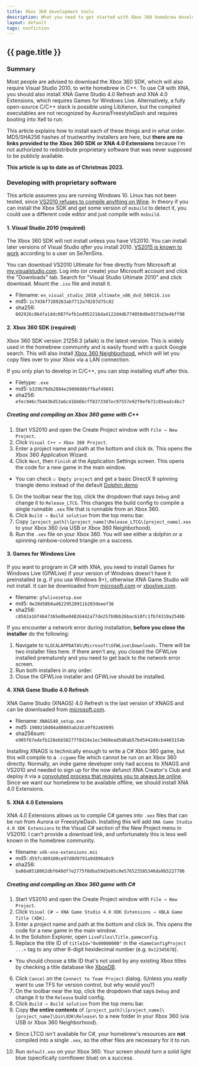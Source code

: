 ```yaml
---
title: Xbox 360 development tools
description: What you need to get started with Xbox 360 homebrew development
layout: default
tags: nonfiction
---
```

## {{ page.title }}
### Summary
Most people are advised to download the Xbox 360 SDK, which will also require Visual Studio 2010, to write homebrew in C++. To use C# with XNA, you should also install XNA Game Studio 4.0 Refresh and XNA 4.0 Extensions, which requires Games for Windows Live. Alternatively, a fully open-source C/C++ stack is possible using LibXenon, but the compiled executables are not recognized by Aurora/FreestyleDash and requires booting into Xell to run.

This article explains how to install each of these things and in what order. MD5/SHA256 hashes of trustworthy installers are here, but **there are no links provided to the Xbox 360 SDK or XNA 4.0 Extensions** because I'm not authorized to redistribute proprietary software that was never supposed to be publicly available.

**This article is up to date as of Christmas 2023.**

### Developing with proprietary software
This article assumes you are running Windows 10. <span class="text-muted">Linux has not been tested, since [VS2010 refuses to compile anything on Wine](https://appdb.winehq.org/objectManager.php?sClass=version&iId=20359). In theory if you can install the Xbox SDK and get some version of `msbuild` to detect it, you could use a different code editor and just compile with `msbuild`.</span>

#### 1. Visual Studio 2010 (required)
The Xbox 360 SDK will not install unless you have VS2010. You can install later versions of Visual Studio *after* you install 2010. [VS2015 is known to work](https://www.se7ensins.com/forums/threads/xbox-360-development-environment-with-win10-pc.1711249/post-13559791) according to a user on Se7enSins.

You can download VS2010 Ultimate for free directly from Microsoft at [my.visualstudio.com](https://my.visualstudio.com/). Log into <span class="text-muted">(or create)</span> your Microsoft account and click the "Downloads" tab. Search for "Visual Studio Ultimate 2010" and click download. Mount the `.iso` file and install it.

* Filename: `en_visual_studio_2010_ultimate_x86_dvd_509116.iso`
* md5: `1c7436f7289263abf712a70287d75c02`
* sha256: `602926c864fa1ddc087fefb1ed952216da4122d4db774050d8e9373d3e4bff98`

#### 2. Xbox 360 SDK (required)
Xbox 360 SDK version 21256.3 <span class="text-muted">(afaik)</span> is the latest version. This is widely used in the homebrew community and is easily found with a quick Google search. <span class="text-muted">This will also install [Xbox 360 Neighborhood](https://consolemods.org/wiki/Xbox_360:Xbox_360_Neighborhood), which will let you copy files over to your Xbox via a LAN connection.</span>

If you only plan to develop in C/C++, you can stop installing stuff after this.

* Filetype: `.exe`
* md5: `b329b79db2804e2989688bffbaf49691`
* sha256: `efec946c7b4436d53a6c41bb6bcff8373387ec97557e92f0ef672c85eadc4bc7`

##### Creating and compiling an Xbox 360 game with C++
1. Start VS2010 and open the Create Project window with `File → New Project`.
2. Click `Visual C++ → Xbox 360 Project`.
3. Enter a project name and path at the bottom and click `Ok`. <span class="text-muted">This opens the Xbox 360 Application Wizard.</span>
4. Click `Next`, then `Finish` at the Application Settings screen. <span class="text-muted">This opens the code for a new game in the main window.</span>
  * <span class="text-muted">You can check `☑ Empty project` and get a basic DirectX 9 spinning triangle demo instead of the default [Dolphin demo](https://www.youtube.com/watch?v=MECBJqBkY0U)</span>
5. On the toolbar near the top, click the dropdown that says `Debug` and change it to `Release_LTCG`. <span class="text-muted">This changes the build config to compile a single runnable `.xex` file that is runnable from an Xbox 360.</span>
6. Click `Build → Build solution` from the top menu bar.
7. Copy `[project_path]\[project_name]\Release_LTCG\[project_name].xex` to your Xbox 360 <span class="text-muted">(via USB or Xbox 360 Neighborhood)</span>.
8. Run the `.xex` file on your Xbox 360. You will see either a dolphin or a spinning rainbow-colored triangle on a success.

#### 3. Games for Windows Live
If you want to program in C# with XNA, you need to install Games for Windows Live (GfWLive) if your version of Windows doesn't have it preinstalled <span class="text-muted">(e.g. if you use Windows 8+)</span>, otherwise XNA Game Studio will not install. It can be downloaded from [microsoft.com](http://go.microsoft.com/fwlink/?LinkID=201134) or [xboxlive.com](http://download.gfwl.xboxlive.com/content/gfwl-public/redists/production/gfwlivesetup.exe).

* filename: `gfwlivesetup.exe`
* md5: `0e20d50b6ad6229520911b203deeef36`
* sha256: `c8582a16f4647365e0be04826442a77de257b9bb26bac610fc1fb74319a2548b`

If you encounter a network error during installation, **before you close the installer** do the following:
1. Navigate to `%LOCALAPPDATA%\Microsoft\GFWLive\Downloads`. There will be two installer files here. <span class="text-muted">If there aren't any, you closed the GFWLive installed prematurely and you need to get back to the network error screen.</span>
2. Run both installers in any order.
3. Close the GFWLive installer and GFWLive should be installed.

#### 4. XNA Game Studio 4.0 Refresh
XNA Game Studio (XNAGS) 4.0 Refresh is the last version of XNAGS and can be downloaded from [microsoft.com](https://www.microsoft.com/en-us/download/details.aspx?id=27599).

* filename: `XNAGS40_setup.exe`
* md5: `1980210d04a80865ab2dca9f92a65695`
* sha256sum: `e905f67edefb228ebb58277f8d24e1ec3460ead5d0ab57bd544246cb4465154b`

<span class="text-muted">Installing XNAGS is technically enough to write a C# Xbox 360 game, but this will compile to a `.ccgame` file which cannot be run on an Xbox 360 directly. Normally, an indie game developer only had access to XNAGS and VS2010 and needed to sign up for the now defunct XNA Creator's Club and deploy it via a [convoluted process that requires you to always be online](https://courses.washington.edu/css490/2010.Spring/XNAReference/EthanCrawford_FreeCreatorsClubMembershipInstructions.html). Since we want our homebrew to be available offline, we should install XNA 4.0 Extensions.</span>

#### 5. XNA 4.0 Extensions
XNA 4.0 Extensions allows us to compile C# games into `.xex` files that can be run from Aurora or FreestyleDash. Installing this will add `XNA Game Studio 4.0 XDK Extensions` to the Visual C# section of the New Project menu in VS2010. I can't provide a download link, and unfortunately this is less well known in the homebrew community.

* filename: `xdk-xna-extensions.msi`
* md5: `d55fc409100ce97d0d9791a9d896a0c9`
* sha256: `ba80a0518062dbf649df7e2775f0dba59d2e85c0e576523585346da9b5227786`

##### Creating and compiling an Xbox 360 game with C#
1. Start VS2010 and open the Create Project window with `File → New Project`.
2. Click `Visual C# → XNA Game Studio 4.0 XDK Extensions → XBLA Game Title (XDK)`.
3. Enter a project name and path at the bottom and click `Ok`. <span class="text-muted">This opens the code for a new game in the main window.</span>
4. In the Solution Explorer, open `LiveFiles\Title.gameconfig`.
5. Replace the title ID of `titleId="0x00000000"` in the `<GameConfigProject ...>` tag to any other 8-digit hexidecimal number <span class="text-muted">(e.g. `0x12345678`)</span>.
  * <span class="text-muted">You should choose a title ID that's not used by any existing Xbox titles by checking a title database like [XboxDB](https://xboxdb.altervista.org/browse).</span>
6. Click `Cancel` on the `Connect to Team Project` dialog. <span class="text-muted">(Unless you *really* want to use TFS for version control, but why would you?)</span>
7. On the toolbar near the top, click the dropdown that says `Debug` and change it to the `Release` build config.
8. Click `Build → Build solution` from the top menu bar.
9. Copy **the entire contents** of `[project_path]\[project_name]\[project_name]\bin\XDK\Release\` to a new folder in your Xbox 360 <span class="text-muted">(via USB or Xbox 360 Neighborhood)</span>.
  * <span class="text-muted">Since LTCG isn't available for C#, your homebrew's resources are **not** compiled into a single `.xex`, so the other files are necessary for it to run.</span>
10. Run `default.xex` on your Xbox 360. Your screen should turn a solid light blue <span class="text-muted">(specifically cornflower blue)</span> on a success.